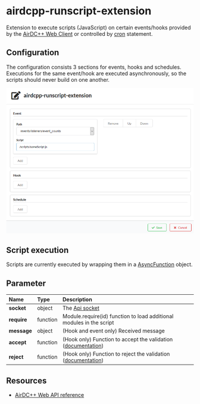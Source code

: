 # airdcpp-runscript-extension

Extension to execute scripts (JavaScript) on certain events/hooks provided by the [AirDC++ Web Client](https://github.com/airdcpp-web/airdcpp-webclient) or controlled by [cron](https://www.npmjs.com/package/node-cron) statement.

## Configuration

The configuration consists 3 sections for events, hooks and schedules. Executions for the same event/hook are executed asynchronously, so the scripts should never build on one another.

![Settings](doc/settings_screen.png?raw=true "Settings")

## Script execution

Scripts are currently executed by wrapping them in a [AsyncFunction](https://developer.mozilla.org/de/docs/Web/JavaScript/Reference/Global_Objects/AsyncFunction) object.

## Parameter

| Name | Type | Description
| :--- | :--- | :--- |
| **socket** | object | The [Api socket](https://github.com/airdcpp-web/airdcpp-apisocket-js/blob/master/GUIDE.md)
| **require** | function | Module.require(id) function to load additional modules in the script
| **message** | object | (Hook and event only) Received message
| **accept** | function | (Hook only) Function to accept the validation ([documentation](https://github.com/airdcpp-web/airdcpp-apidocs/blob/master/communication-protocols.md#action-hooks))
| **reject** | function | (Hook only) Function to reject the validation ([documentation](https://github.com/airdcpp-web/airdcpp-apidocs/blob/master/communication-protocols.md#action-hooks))


## Resources

- [AirDC++ Web API reference](http://apidocs.airdcpp.net)
